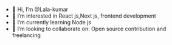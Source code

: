- 👋 Hi, I’m @Lala-kumar
- 👀 I’m interested in React js,Next js, frontend development
- 🌱 I’m currently learning Node js
- 💞️ I’m looking to collaborate on: Open source contribution and freelancing

<!---
Lala-kumar/Lala-kumar is a ✨ special ✨ repository because its `README.md` (this file) appears on your GitHub profile.
You can click the Preview link to take a look at your changes.
--->
